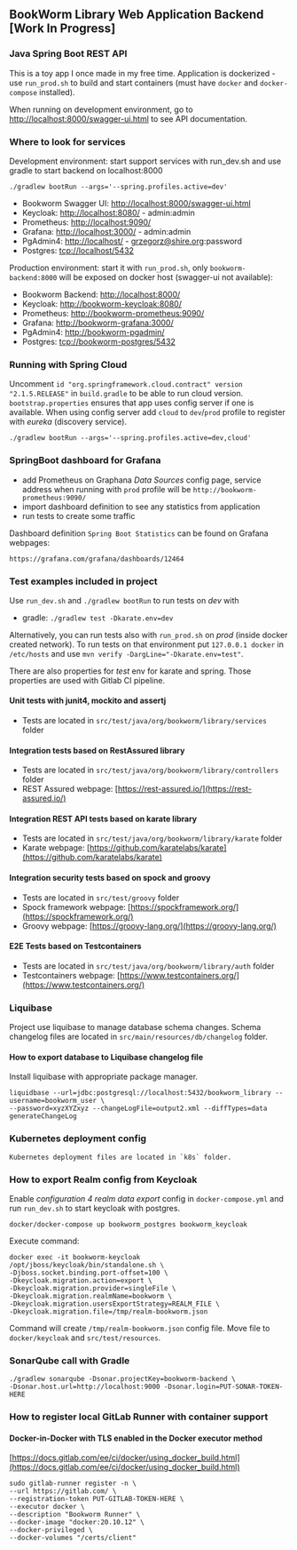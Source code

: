## BookWorm Library Web Application Backend [Work In Progress]

### Java Spring Boot REST API

This is a toy app I once made in my free time. Application is dockerized - use `run_prod.sh` to build and start
containers (must have `docker` and `docker-compose` installed).

When running on development environment, go to [http://localhost:8000/swagger-ui.html](http://localhost:8000/swagger-ui.html) to see API documentation.

### Where to look for services

Development environment: start support services with run_dev.sh and use gradle to start backend on localhost:8000

	./gradlew bootRun --args='--spring.profiles.active=dev'

- Bookworm Swagger UI: [http://localhost:8000/swagger-ui.html](http://localhost:8000/swagger-ui.html)
- Keycloak: [http://localhost:8080/](http://localhost:8080/) - admin:admin
- Prometheus: [http://localhost:9090/](http://localhost:9090/)
- Grafana: [http://localhost:3000/](http://localhost:3000/) - admin:admin
- PgAdmin4: [http://localhost/](http://localhost/) - grzegorz@shire.org:password
- Postgres: [tcp://localhost/5432](tcp://localhost/5432)

Production environment: start it with `run_prod.sh`, only `bookworm-backend:8000` will be exposed on docker host (swagger-ui not available):

- Bookworm Backend: [http://localhost:8000/](http://localhost:8000/)
- Keycloak: [http://bookworm-keycloak:8080/](http://bookworm-keycloak:8080/)
- Prometheus: [http://bookworm-prometheus:9090/](http://bookworm-prometheus:9090/)
- Grafana: [http://bookworm-grafana:3000/](http://bookworm-grafana:3000/)
- PgAdmin4: [http://bookworm-pgadmin/](http://bookworm-pgadmin/)
- Postgres: [tcp://bookworm-postgres/5432](tcp://bookworm-postgres/5432)

### Running with Spring Cloud

Uncomment `id "org.springframework.cloud.contract" version "2.1.5.RELEASE"` in `build.gradle` to be able to run cloud version.
`bootstrap.properties` ensures that app uses config server if one is available.
When using config server add `cloud` to `dev`/`prod` profile to register with _eureka_ (discovery service).

    ./gradlew bootRun --args='--spring.profiles.active=dev,cloud'

### SpringBoot dashboard for Grafana

- add Prometheus on Graphana _Data Sources_ config page, service address when running with `prod` profile will be `http://bookworm-prometheus:9090/` 
- import dashboard definition to see any statistics from application
- run tests to create some traffic 

Dashboard definition `Spring Boot Statistics` can be found on Grafana webpages:

    https://grafana.com/grafana/dashboards/12464

### Test examples included in project

Use `run_dev.sh` and `./gradlew bootRun` to run tests on _dev_ with

[- maven: `mvn test -DargLine="-Dkarate.env=dev"`]:maven-not-present
- gradle: `./gradlew test -Dkarate.env=dev`

Alternatively, you can run tests also with `run_prod.sh` on _prod_ (inside docker created network).
To run tests on that environment put `127.0.0.1 docker` in `/etc/hosts` and use `mvn verify -DargLine="-Dkarate.env=test"`. 

There are also properties for _test_ env for karate and spring. Those properties are used with Gitlab CI pipeline.

#### Unit tests with junit4, mockito and assertj

- Tests are located in `src/test/java/org/bookworm/library/services` folder

#### Integration tests based on RestAssured library

- Tests are located in `src/test/java/org/bookworm/library/controllers` folder
- REST Assured webpage: [https://rest-assured.io/](https://rest-assured.io/)

#### Integration REST API tests based on karate library

- Tests are located in `src/test/java/org/bookworm/library/karate` folder
- Karate webpage: [https://github.com/karatelabs/karate](https://github.com/karatelabs/karate)

#### Integration security tests based on spock and groovy

- Tests are located in `src/test/groovy` folder
- Spock framework webpage: [https://spockframework.org/](https://spockframework.org/)
- Groovy webpage: [https://groovy-lang.org/](https://groovy-lang.org/)

#### E2E Tests based on Testcontainers

- Tests are located in `src/test/java/org/bookworm/library/auth` folder
- Testcontainers webpage: [https://www.testcontainers.org/](https://www.testcontainers.org/)

### Liquibase 

Project use liquibase to manage database schema changes.
Schema changelog files are located in `src/main/resources/db/changelog` folder.

#### How to export database to Liquibase changelog file

Install liquibase with appropriate package manager.

	liquidbase --url=jdbc:postgresql://localhost:5432/bookworm_library --username=bookworm_user \
	--password=xyzXYZxyz --changeLogFile=output2.xml --diffTypes=data generateChangeLog

### Kubernetes deployment config

    Kubernetes deployment files are located in `k8s` folder.

### How to export Realm config from Keycloak

Enable _configuration 4 realm data export_ config in `docker-compose.yml` and run `run_dev.sh` to start keycloak with
postgres.

	docker/docker-compose up bookworm_postgres bookworm_keycloak

Execute command:

	docker exec -it bookworm-keycloak /opt/jboss/keycloak/bin/standalone.sh \
	-Djboss.socket.binding.port-offset=100 \
	-Dkeycloak.migration.action=export \
	-Dkeycloak.migration.provider=singleFile \
	-Dkeycloak.migration.realmName=bookworm \
	-Dkeycloak.migration.usersExportStrategy=REALM_FILE \
	-Dkeycloak.migration.file=/tmp/realm-bookworm.json

Command will create `/tmp/realm-bookworm.json` config file. Move file to `docker/keycloak` and `src/test/resources`.

### SonarQube call with Gradle

	./gradlew sonarqube -Dsonar.projectKey=bookworm-backend \
	-Dsonar.host.url=http://localhost:9000 -Dsonar.login=PUT-SONAR-TOKEN-HERE

### How to register local GitLab Runner with container support

#### Docker-in-Docker with TLS enabled in the Docker executor method

[https://docs.gitlab.com/ee/ci/docker/using_docker_build.html](https://docs.gitlab.com/ee/ci/docker/using_docker_build.html)

    sudo gitlab-runner register -n \
    --url https://gitlab.com/ \
    --registration-token PUT-GITLAB-TOKEN-HERE \
    --executor docker \
    --description "Bookworm Runner" \
    --docker-image "docker:20.10.12" \
    --docker-privileged \
    --docker-volumes "/certs/client"

